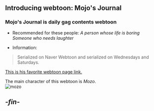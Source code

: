 ## Introducing webtoon: Mojo's Journal  
  ### Mojo's Journal is daily gag contents webtoon
 * Recommended for these people:
  _A person whose life is boring_  
  _Someone who needs laughter_
  
 * Information: 
>Serialized on Naver Webtoon and serialized on Wednesdays and Saturdays.


[This is his favorite webtoon page link.](https://comic.naver.com/webtoon/list.nhn?titleId=728015&weekday=sat)  

The main character of this webtoon is _Mozo_.  
![mozo](C:/Users/hansu/Desktop/123.jpg)  
  
 ## _-fin-_
